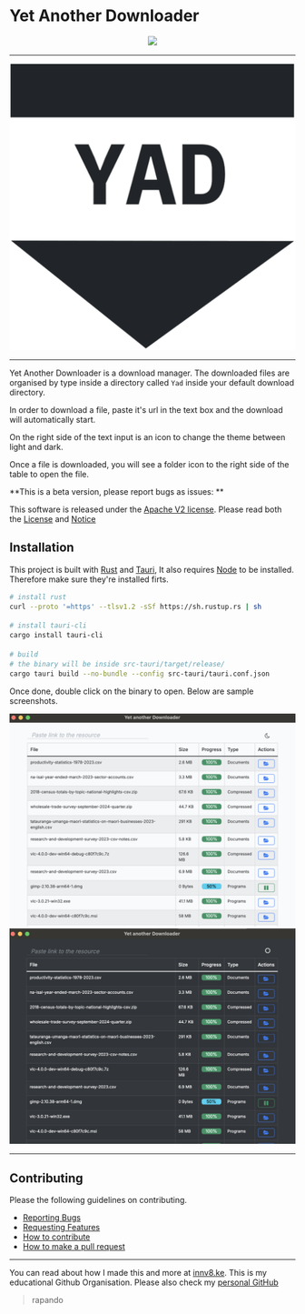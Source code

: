 # Yet Another Downloader

<p align="center">
  <a href="https://skillicons.dev">
    <img src="https://skillicons.dev/icons?i=rust,nodejs,tauri" />
  </a>
</p>

---

![logo](./src-tauri/icons/white-bg.png)

---

Yet Another Downloader is a download manager. The downloaded files are organised by type inside a
directory called `Yad` inside your default download directory.

In order to download a file, paste it's url in the text box and the download will automatically
start.

On the right side of the text input is an icon to change the theme between light and dark.

Once a file is downloaded, you will see a folder icon to the right side of the table to open the
file.

**This is a beta version, please report bugs as issues: **

This software is released under the [Apache V2 license](https://choosealicense.com/licenses/apache-2.0/). Please read both the [License](./LICENSE) and [Notice](./NOTICE)


## Installation

This project is built with [Rust](https://www.rust-lang.org/) and [Tauri](https://tauri.app/), It also requires [Node](https://nodejs.org) to be installed. Therefore make sure they're installed firts.

```sh
# install rust 
curl --proto '=https' --tlsv1.2 -sSf https://sh.rustup.rs | sh

# install tauri-cli
cargo install tauri-cli 

# build
# the binary will be inside src-tauri/target/release/
cargo tauri build --no-bundle --config src-tauri/tauri.conf.json

```

Once done, double click on the binary to open. Below are sample screenshots.

![white-screenshot](./src-tauri/icons/white-screenshot.png)
![black-screenshot](./src-tauri/icons/dark-screenshot.png)

---


## Contributing

Please the following guidelines on contributing.

- [Reporting Bugs](./.github/ISSUE_TEMPLATE/bug_report.md)
- [Requesting Features](./.github/ISSUE_TEMPLATE/feature_request.md)
- [How to contribute](./.github/CONTRIBUTING.md)
- [How to make a pull request](./.github/pull_request_template.md)

---

You can read about how I made this and more at [innv8.ke](https://innv8.ke). This is my educational
Github Organisation. Please also check my [personal GitHub](https://github.com/rapando)


> rapando
